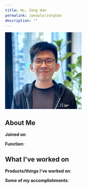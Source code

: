 ```yaml
---
title: Ho, Zong Han
permalink: /people/zonghan
description: ""
---
```


<img src="/images/headshots/zonghan.jpg" title="Ho, Zong Han" alt="Ho, Zong Han" style="width:50%;margin-left:0">

## About Me

**Joined on**: 

**Function**: 

## What I've worked on

**Products/things I've worked on**:


**Some of my accomplishments**:

